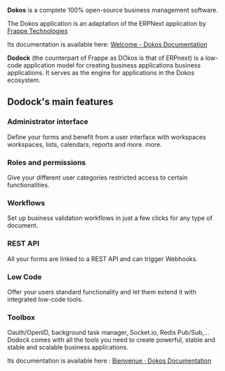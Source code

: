 **Dokos** is a complete 100% open-source business management software.

The Dokos application is an adaptation of the ERPNext application by [Frappe Technologies](https://github.com/frappe/erpnext)

Its documentation is available here: [Welcome - Dokos Documentation](https://doc.dokos.io/dokos)

**Dodock** (the counterpart of Frappe as DOkos is that of ERPnext) is a low-code application model for creating business applications 
business applications. It serves as the engine for applications in the 
Dokos ecosystem.

## Dodock's main features

### Administrator interface

Define
 your forms and benefit from a user interface with workspaces 
workspaces, lists, calendars, reports and more. 
more.

### Roles and permissions

Give your different user categories restricted access to certain functionalities.

### Workflows

Set up business validation workflows in just a few clicks for any type of document.

### REST API

All your forms are linked to a REST API and can trigger Webhooks.

### Low Code

Offer your users standard functionality and let them extend it with integrated low-code tools.

### Toolbox

Oauth/OpenID,
 background task manager, Socket.io, Redis Pub/Sub,... Dodock 
comes with all the tools you need to create powerful, stable and 
stable and scalable business applications.

Its documentation is available here : [Bienvenue · Dokos Documentation](https://doc.dokos.io/dodock)
